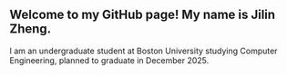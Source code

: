 ## Welcome to my GitHub page! My name is Jilin Zheng.

I am an undergraduate student at Boston University studying Computer Engineering, planned to graduate in December 2025.
